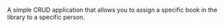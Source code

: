 A simple CRUD application that allows you to assign a specific book in the library to a specific person.
